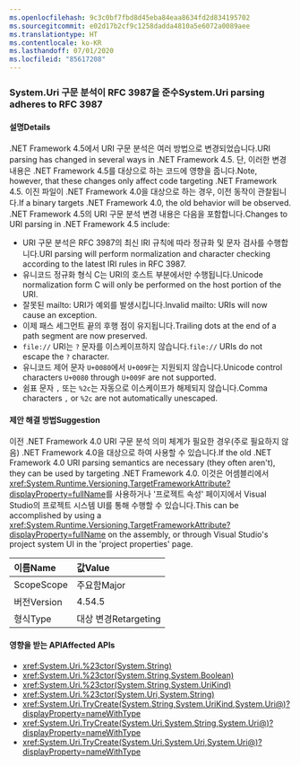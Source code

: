 ```yaml
---
ms.openlocfilehash: 9c3c0bf7fbd8d45eba84eaa8634fd2d834195702
ms.sourcegitcommit: e02d17b2cf9c1258dadda4810a5e6072a0089aee
ms.translationtype: HT
ms.contentlocale: ko-KR
ms.lasthandoff: 07/01/2020
ms.locfileid: "85617208"
---
```

### <a name="systemuri-parsing-adheres-to-rfc-3987"></a><span data-ttu-id="839d7-101">System.Uri 구문 분석이 RFC 3987을 준수</span><span class="sxs-lookup"><span data-stu-id="839d7-101">System.Uri parsing adheres to RFC 3987</span></span>

#### <a name="details"></a><span data-ttu-id="839d7-102">설명</span><span class="sxs-lookup"><span data-stu-id="839d7-102">Details</span></span>

<span data-ttu-id="839d7-103">.NET Framework 4.5에서 URI 구문 분석은 여러 방법으로 변경되었습니다.</span><span class="sxs-lookup"><span data-stu-id="839d7-103">URI parsing has changed in several ways in .NET Framework 4.5.</span></span> <span data-ttu-id="839d7-104">단, 이러한 변경 내용은 .NET Framework 4.5를 대상으로 하는 코드에 영향을 줍니다.</span><span class="sxs-lookup"><span data-stu-id="839d7-104">Note, however, that these changes only affect code targeting .NET Framework 4.5.</span></span> <span data-ttu-id="839d7-105">이진 파일이 .NET Framework 4.0을 대상으로 하는 경우, 이전 동작이 관찰됩니다.</span><span class="sxs-lookup"><span data-stu-id="839d7-105">If a binary targets .NET Framework 4.0, the old behavior will be observed.</span></span> <span data-ttu-id="839d7-106">.NET Framework 4.5의 URI 구문 분석 변경 내용은 다음을 포함합니다.</span><span class="sxs-lookup"><span data-stu-id="839d7-106">Changes to URI parsing in .NET Framework 4.5 include:</span></span>

- <span data-ttu-id="839d7-107">URI 구문 분석은 RFC 3987의 최신 IRI 규칙에 따라 정규화 및 문자 검사를 수행합니다.</span><span class="sxs-lookup"><span data-stu-id="839d7-107">URI parsing will perform normalization and character checking according to the latest IRI rules in RFC 3987.</span></span>
- <span data-ttu-id="839d7-108">유니코드 정규화 형식 C는 URI의 호스트 부분에서만 수행됩니다.</span><span class="sxs-lookup"><span data-stu-id="839d7-108">Unicode normalization form C will only be performed on the host portion of the URI.</span></span>
- <span data-ttu-id="839d7-109">잘못된 mailto: URI가 예외를 발생시킵니다.</span><span class="sxs-lookup"><span data-stu-id="839d7-109">Invalid mailto: URIs will now cause an exception.</span></span>
- <span data-ttu-id="839d7-110">이제 패스 세그먼트 끝의 후행 점이 유지됩니다.</span><span class="sxs-lookup"><span data-stu-id="839d7-110">Trailing dots at the end of a path segment are now preserved.</span></span>
- <span data-ttu-id="839d7-111">`file://` URI는 `?` 문자를 이스케이프하지 않습니다.</span><span class="sxs-lookup"><span data-stu-id="839d7-111">`file://` URIs do not escape the `?` character.</span></span>
- <span data-ttu-id="839d7-112">유니코드 제어 문자 `U+0080`에서 `U+009F`는 지원되지 않습니다.</span><span class="sxs-lookup"><span data-stu-id="839d7-112">Unicode control characters `U+0080` through `U+009F` are not supported.</span></span>
- <span data-ttu-id="839d7-113">쉼표 문자 `,` 또는 `%2c`는 자동으로 이스케이프가 해제되지 않습니다.</span><span class="sxs-lookup"><span data-stu-id="839d7-113">Comma characters `,` or `%2c` are not automatically unescaped.</span></span>

#### <a name="suggestion"></a><span data-ttu-id="839d7-114">제안 해결 방법</span><span class="sxs-lookup"><span data-stu-id="839d7-114">Suggestion</span></span>

<span data-ttu-id="839d7-115">이전 .NET Framework 4.0 URI 구문 분석 의미 체계가 필요한 경우(주로 필요하지 않음) .NET Framework 4.0을 대상으로 하여 사용할 수 있습니다.</span><span class="sxs-lookup"><span data-stu-id="839d7-115">If the old .NET Framework 4.0 URI parsing semantics are necessary (they often aren't), they can be used by targeting .NET Framework 4.0.</span></span> <span data-ttu-id="839d7-116">이것은 어셈블리에서 <xref:System.Runtime.Versioning.TargetFrameworkAttribute?displayProperty=fullName>를 사용하거나 '프로젝트 속성' 페이지에서 Visual Studio의 프로젝트 시스템 UI를 통해 수행할 수 있습니다.</span><span class="sxs-lookup"><span data-stu-id="839d7-116">This can be accomplished by using a <xref:System.Runtime.Versioning.TargetFrameworkAttribute?displayProperty=fullName> on the assembly, or through Visual Studio's project system UI in the 'project properties' page.</span></span>

| <span data-ttu-id="839d7-117">이름</span><span class="sxs-lookup"><span data-stu-id="839d7-117">Name</span></span>    | <span data-ttu-id="839d7-118">값</span><span class="sxs-lookup"><span data-stu-id="839d7-118">Value</span></span>       |
|:--------|:------------|
| <span data-ttu-id="839d7-119">Scope</span><span class="sxs-lookup"><span data-stu-id="839d7-119">Scope</span></span>   | <span data-ttu-id="839d7-120">주요함</span><span class="sxs-lookup"><span data-stu-id="839d7-120">Major</span></span>       |
| <span data-ttu-id="839d7-121">버전</span><span class="sxs-lookup"><span data-stu-id="839d7-121">Version</span></span> | <span data-ttu-id="839d7-122">4.5</span><span class="sxs-lookup"><span data-stu-id="839d7-122">4.5</span></span>         |
| <span data-ttu-id="839d7-123">형식</span><span class="sxs-lookup"><span data-stu-id="839d7-123">Type</span></span>    | <span data-ttu-id="839d7-124">대상 변경</span><span class="sxs-lookup"><span data-stu-id="839d7-124">Retargeting</span></span> |

#### <a name="affected-apis"></a><span data-ttu-id="839d7-125">영향을 받는 API</span><span class="sxs-lookup"><span data-stu-id="839d7-125">Affected APIs</span></span>

- <xref:System.Uri.%23ctor(System.String)>
- <xref:System.Uri.%23ctor(System.String,System.Boolean)>
- <xref:System.Uri.%23ctor(System.String,System.UriKind)>
- <xref:System.Uri.%23ctor(System.Uri,System.String)>
- <xref:System.Uri.TryCreate(System.String,System.UriKind,System.Uri@)?displayProperty=nameWithType>
- <xref:System.Uri.TryCreate(System.Uri,System.String,System.Uri@)?displayProperty=nameWithType>
- <xref:System.Uri.TryCreate(System.Uri,System.Uri,System.Uri@)?displayProperty=nameWithType>
